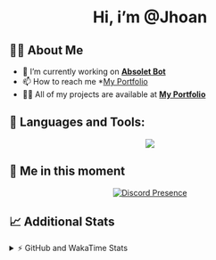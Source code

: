 <h1 align="center">Hi, i’m @Jhoan</h1>

## 🙋‍♂️ About Me

- 🔭 I’m currently working on **[Absolet Bot](https://strider.cloud)**
- 📫 How to reach me *[My Portfolio](https://jhoan.me/contact)
- 👨‍💻 All of my projects are available at **[My Portfolio](https://jhoan.me)**

## 🚀 Languages and Tools:
<p align="center">
  <a href="https://skillicons.dev">
    <img src="https://skillicons.dev/icons?i=js,ts,html,css,bootstrap,nodejs,express,vscode,neovim,vim,atom,cloudflare,git,github,discord,bots,linux,mongodb,nginx,redis,wordpress,heroku&perline=11" />
  </a>
</p>
  
## 👤 Me in this moment
<p align="center">
    <a href="https://discord.com/users/612460795124776960" target="_blank" rel="nofollow">
        <img src="https://lanyard-profile-readme.vercel.app/api/612460795124776960?idleMessage=Probably%20coding%20Absolet..." alt="Discord Presence" align="center">
    </a>
</p>

## 📈 Additional Stats
<details>
    <summary>⚡ GitHub and WakaTime Stats</summary>
    <br/>

<!--START_SECTION:waka-->
![Code Time](http://img.shields.io/badge/Code%20Time-533%20hrs%2018%20mins-blue)

**🐱 My GitHub Data** 

> 🏆 1,076 Contributions in the Year 2022
 > 
> 📦 169.5 kB Used in GitHub's Storage 
 > 
> 💼 Opted to Hire
 > 
> 📜 4 Public Repositories 
 > 
> 🔑 37 Private Repositories  
 > 
**I'm an Early 🐤** 

```text
🌞 Morning    91 commits     ██░░░░░░░░░░░░░░░░░░░░░░░   10.96% 
🌆 Daytime    380 commits    ███████████░░░░░░░░░░░░░░   45.78% 
🌃 Evening    323 commits    █████████░░░░░░░░░░░░░░░░   38.92% 
🌙 Night      36 commits     █░░░░░░░░░░░░░░░░░░░░░░░░   4.34%

```
📅 **I'm Most Productive on Saturday** 

```text
Monday       114 commits    ███░░░░░░░░░░░░░░░░░░░░░░   13.73% 
Tuesday      126 commits    ███░░░░░░░░░░░░░░░░░░░░░░   15.18% 
Wednesday    138 commits    ████░░░░░░░░░░░░░░░░░░░░░   16.63% 
Thursday     92 commits     ██░░░░░░░░░░░░░░░░░░░░░░░   11.08% 
Friday       131 commits    ████░░░░░░░░░░░░░░░░░░░░░   15.78% 
Saturday     159 commits    ████░░░░░░░░░░░░░░░░░░░░░   19.16% 
Sunday       70 commits     ██░░░░░░░░░░░░░░░░░░░░░░░   8.43%

```


📊 **This Week I Spent My Time On** 

```text
⌚︎ Time Zone: America/Bogota

💬 Programming Languages: 
TypeScript               17 hrs 36 mins      █████████████████████░░░░   87.18% 
JavaScript               1 hr 7 mins         █░░░░░░░░░░░░░░░░░░░░░░░░   5.53% 
YAML                     46 mins             █░░░░░░░░░░░░░░░░░░░░░░░░   3.88% 
JSON                     28 mins             ░░░░░░░░░░░░░░░░░░░░░░░░░   2.36% 
Java                     5 mins              ░░░░░░░░░░░░░░░░░░░░░░░░░   0.45%

🔥 Editors: 
VS Code                  20 hrs 11 mins      █████████████████████████   100.0%

🐱‍💻 Projects: 
bloom                    18 hrs 55 mins      ███████████████████████░░   93.69% 
dilva                    34 mins             ░░░░░░░░░░░░░░░░░░░░░░░░░   2.83% 
bloom_enc                29 mins             ░░░░░░░░░░░░░░░░░░░░░░░░░   2.42% 
strider-app              6 mins              ░░░░░░░░░░░░░░░░░░░░░░░░░   0.55% 
xd                       6 mins              ░░░░░░░░░░░░░░░░░░░░░░░░░   0.51%

💻 Operating System: 
Linux                    20 hrs 11 mins      █████████████████████████   100.0%

```

**I Mostly Code in JavaScript** 

```text
JavaScript               16 repos            ███████████████░░░░░░░░░░   61.54% 
TypeScript               4 repos             ███░░░░░░░░░░░░░░░░░░░░░░   15.38% 
Java                     3 repos             ███░░░░░░░░░░░░░░░░░░░░░░   11.54% 
Shell                    1 repo              █░░░░░░░░░░░░░░░░░░░░░░░░   3.85% 
CSS                      1 repo              █░░░░░░░░░░░░░░░░░░░░░░░░   3.85%

```



 Last Updated on 18/12/2022 09:10:34 UTC
<!--END_SECTION:waka-->
</details>
